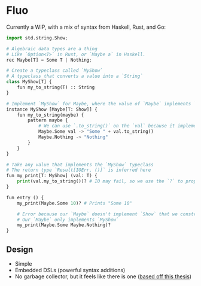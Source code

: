 # Fluo

Currently a WIP, with a mix of syntax from Haskell, Rust, and Go:

```python
import std.string.Show;

# Algebraic data types are a thing
# Like `Option<T>` in Rust, or `Maybe a` in Haskell.
rec Maybe[T] = Some T | Nothing;

# Create a typeclass called `MyShow`
# A typeclass that converts a value into a `String`
class MyShow[T] {
    fun my_to_string(T) :: String
}

# Implement `MyShow` for Maybe, where the value of `Maybe` implements `Show` (not `MyShow`!)
instance MyShow [Maybe[T: Show]] {
    fun my_to_string(maybe) {
        pattern maybe {
            # We can use `.to_string()` on the `val` because it implements `Show`
            Maybe.Some val -> "Some " + val.to_string()
            Maybe.Nothing -> "Nothing"
        }
    }
}

# Take any value that implements the `MyShow` typeclass
# The return type `Result[IOErr, ()]` is inferred here
fun my_print[T: MyShow] (val: T) {
    print(val.my_to_string())? # IO may fail, so we use the `?` to propagate the error
}

fun entry () {
    my_print(Maybe.Some 10)? # Prints "Some 10"

    # Error because our `Maybe` doesn't implement `Show` that we constrained
    # Our `Maybe` only implements `MyShow`
    my_print(Maybe.Some Maybe.Nothing)?
}
```

## Design

- Simple
- Embedded DSLs (powerful syntax additions)
- No garbage collector, but it feels like there is one ([based off this thesis](https://www.cl.cam.ac.uk/techreports/UCAM-CL-TR-908.pdf))
